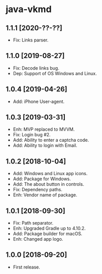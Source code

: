 java-vkmd
=========

1.1.1 [2020-??-??]
------------------

- Fix: Links parser.

1.1.0 [2019-08-27]
------------------

- Fix: Decode links bug.
- Dep: Support of OS Windows and Linux.

1.0.4 [2019-04-26]
------------------

- Add: iPhone User-agent.

1.0.3 [2019-03-31]
------------------

- Enh: MVP replaced to MVVM.
- Fix: Login bug #2.
- Add: Ability to enter a captcha code.
- Add: Ability to login with Email.

1.0.2 [2018-10-04]
------------------

- Add: Windows and Linux app icons.
- Add: Package for Windows.
- Add: The about button in controls.
- Fix: Dependency paths.
- Enh: Vendor name of package.

1.0.1 [2018-09-30]
------------------

- Fix: Path separator.
- Enh: Upgraded Gradle up to 4.10.2.
- Add: Package builder for macOS.
- Enh: Changed app logo.

1.0.0 [2018-09-20]
------------------

- First release.
